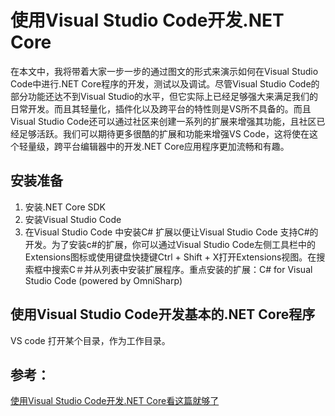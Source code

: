# 使用Visual Studio Code开发.NET Core

在本文中，我将带着大家一步一步的通过图文的形式来演示如何在Visual Studio Code中进行.NET Core程序的开发，测试以及调试。尽管Visual Studio Code的部分功能还达不到Visual Studio的水平，但它实际上已经足够强大来满足我们的日常开发。而且其轻量化，插件化以及跨平台的特性则是VS所不具备的。而且Visual Studio Code还可以通过社区来创建一系列的扩展来增强其功能，且社区已经足够活跃。我们可以期待更多很酷的扩展和功能来增强VS Code，这将使在这个轻量级，跨平台编辑器中的开发.NET Core应用程序更加流畅和有趣。

## 安装准备

1. 安装.NET Core SDK
2. 安装Visual Studio Code
3. 在Visual Studio Code 中安装C# 扩展以便让Visual Studio Code 支持C#的开发。为了安装c#的扩展，你可以通过Visual Studio Code左侧工具栏中的Extensions图标或使用键盘快捷键Ctrl + Shift + X打开Extensions视图。在搜索框中搜索C＃并从列表中安装扩展程序。重点安装的扩展：C# for Visual Studio Code (powered by OmniSharp)

## 使用Visual Studio Code开发基本的.NET Core程序

VS code 打开某个目录，作为工作目录。


## 参考：

[使用Visual Studio Code开发.NET Core看这篇就够了](https://www.cnblogs.com/yilezhu/p/9926078.html)
